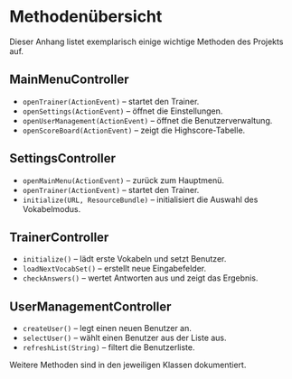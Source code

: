 # Methodenübersicht

Dieser Anhang listet exemplarisch einige wichtige Methoden des Projekts auf.

## MainMenuController
- `openTrainer(ActionEvent)` – startet den Trainer.
- `openSettings(ActionEvent)` – öffnet die Einstellungen.
- `openUserManagement(ActionEvent)` – öffnet die Benutzerverwaltung.
- `openScoreBoard(ActionEvent)` – zeigt die Highscore-Tabelle.

## SettingsController
- `openMainMenu(ActionEvent)` – zurück zum Hauptmenü.
- `openTrainer(ActionEvent)` – startet den Trainer.
- `initialize(URL, ResourceBundle)` – initialisiert die Auswahl des Vokabelmodus.

## TrainerController
- `initialize()` – lädt erste Vokabeln und setzt Benutzer.
- `loadNextVocabSet()` – erstellt neue Eingabefelder.
- `checkAnswers()` – wertet Antworten aus und zeigt das Ergebnis.

## UserManagementController
- `createUser()` – legt einen neuen Benutzer an.
- `selectUser()` – wählt einen Benutzer aus der Liste aus.
- `refreshList(String)` – filtert die Benutzerliste.


Weitere Methoden sind in den jeweiligen Klassen dokumentiert.

